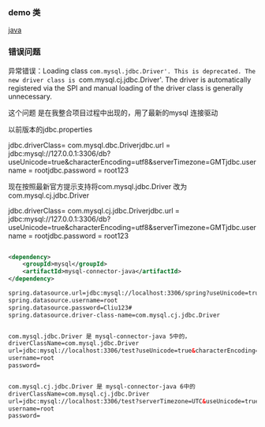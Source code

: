 
### demo 类

[java](/Java/ORM/JDBCo.java)

### 错误问题

异常错误：Loading class `com.mysql.jdbc.Driver'. This is deprecated. The new driver class is `com.mysql.cj.jdbc.Driver'. The driver is automatically registered via the SPI and manual loading of the driver class is generally unnecessary.

这个问题 是在我整合项目过程中出现的，用了最新的mysql 连接驱动

以前版本的jdbc.properties

jdbc.driverClass= com.mysql.dbc.Driverjdbc.url      = jdbc:mysql://127.0.0.1:3306/db?useUnicode=true&characterEncoding=utf8&serverTimezone=GMTjdbc.username = rootjdbc.password = root123

现在按照最新官方提示支持将com.mysql.jdbc.Driver 改为 com.mysql.cj.jdbc.Driver

jdbc.driverClass= com.mysql.cj.jdbc.Driverjdbc.url      = jdbc:mysql://127.0.0.1:3306/db?useUnicode=true&characterEncoding=utf8&serverTimezone=GMTjdbc.username = rootjdbc.password = root123

```xml

<dependency>
    <groupId>mysql</groupId>
    <artifactId>mysql-connector-java</artifactId>
</dependency>

spring.datasource.url=jdbc:mysql://localhost:3306/spring?useUnicode=true&characterEncoding=utf8&useSSL=false&serverTimezone=UTC
spring.datasource.username=root
spring.datasource.password=Cliu123#
spring.datasource.driver-class-name=com.mysql.cj.jdbc.Driver


com.mysql.jdbc.Driver 是 mysql-connector-java 5中的， 
driverClassName=com.mysql.jdbc.Driver
url=jdbc:mysql://localhost:3306/test?useUnicode=true&characterEncoding=utf8&useSSL=false
username=root
password=


com.mysql.cj.jdbc.Driver 是 mysql-connector-java 6中的
driverClassName=com.mysql.cj.jdbc.Driver
url=jdbc:mysql://localhost:3306/test?serverTimezone=UTC&useUnicode=true&characterEncoding=utf8&useSSL=false
username=root
password=
```
